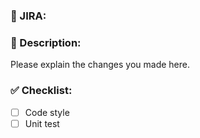 ### 🚀 JIRA: 

### 📃 Description:
Please explain the changes you made here.

### ✅ Checklist:
- [ ] Code style
- [ ] Unit test
